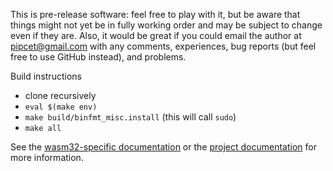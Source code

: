This is pre-release software: feel free to play with it, but be aware that things might not yet be in fully working order and may be subject to change even if they are. Also, it would be great if you could email the author at pipcet@gmail.com with any comments, experiences, bug reports (but feel free to use GitHub instead), and problems.

Build instructions

 * clone recursively
 * `eval $(make env)`
 * `make build/binfmt_misc.install` (this will call `sudo`)
 * `make all`

See the [wasm32-specific documentation](https://github.com/pipcet/asmjs/blob/everything/wasm32.org) or the [project documentation](https://github.com/pipcet/asmjs/blob/everything/asmjs.org) for more information.
